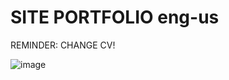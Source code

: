 # SITE PORTFOLIO eng-us
REMINDER: CHANGE CV!

![image](https://github.com/jpgercc/translated-portfolio/assets/115590969/42438a52-66a5-409e-a2e3-74fe8f8f0fa2)
